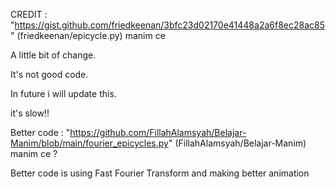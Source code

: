 CREDIT : "https://gist.github.com/friedkeenan/3bfc23d02170e41448a2a6f8ec28ac85"
(friedkeenan/epicycle.py) manim ce



A little bit of change.

It's not good code.

In future i will update this.

it's slow!!

Better code : "https://github.com/FillahAlamsyah/Belajar-Manim/blob/main/fourier_epicycles.py" 
(FillahAlamsyah/Belajar-Manim) manim ce ?

Better code is using Fast Fourier Transform and making better animation
